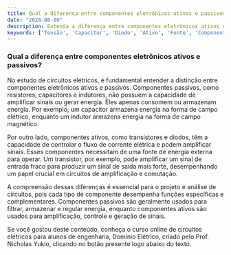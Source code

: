 ```yaml
---
title: Qual a diferença entre componentes eletrônicos ativos e passivos?
date: "2024-08-09"
description: Entenda a diferença entre componentes eletrônicos ativos e passivos no contexto de circuitos elétricos.
keywords: ['Tensão', 'Capacitor', 'Diodo', 'Ativo', 'Fonte', 'Componente', 'Indutor']
---
```


### Qual a diferença entre componentes eletrônicos ativos e passivos?

No estudo de circuitos elétricos, é fundamental entender a distinção entre componentes eletrônicos ativos e passivos. Componentes passivos, como resistores, capacitores e indutores, não possuem a capacidade de amplificar sinais ou gerar energia. Eles apenas consomem ou armazenam energia. Por exemplo, um capacitor armazena energia na forma de campo elétrico, enquanto um indutor armazena energia na forma de campo magnético.

Por outro lado, componentes ativos, como transistores e diodos, têm a capacidade de controlar o fluxo de corrente elétrica e podem amplificar sinais. Esses componentes necessitam de uma fonte de energia externa para operar. Um transistor, por exemplo, pode amplificar um sinal de entrada fraco para produzir um sinal de saída mais forte, desempenhando um papel crucial em circuitos de amplificação e comutação.

A compreensão dessas diferenças é essencial para o projeto e análise de circuitos, pois cada tipo de componente desempenha funções específicas e complementares. Componentes passivos são geralmente usados para filtrar, armazenar e regular energia, enquanto componentes ativos são usados para amplificação, controle e geração de sinais.

Se você gostou deste conteúdo, conheça o curso online de circuitos elétricos para alunos de engenharia, Domínio Elétrico, criado pelo Prof. Nicholas Yukio, clicando no botão presente logo abaixo do texto.